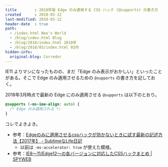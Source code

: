 ```yaml
---
title        : 2018年版 Edge のみ適用する CSS ハック (@supports) の書き方
created      : 2018-03-12
last-modified: 2018-03-12
header-date  : true
path:
  - /index.html Neo's World
  - /blog/index.html Blog
  - /blog/2018/index.html 2018年
  - /blog/2018/03/index.html 03月
hidden-info:
  original-blog: Corredor
---
```


IE11 よりマシになったものの、まだ「Edge のみ表示がおかしい」といったことがある。そこで Edge のみ適用させるための `@supports` の書き方を記しておく。

2018年3月時点で最新の Edge にのみ適用させる `@supports` は以下のとおり。

```css
@supports (-ms-ime-align: auto) {
  /* Edge のみ適用される */
}
```

コレでよきよき。

- 参考：[Edgeのみに適用させるcssハックが効かないときに試す最新の記述方法【2017年】 - SublimeなLife日記](http://sublimelife.hatenablog.com/entry/2017/02/24/140501)
  - 以前は `-ms-accelerator: true` が使えた模様。
- 参考：[IE8〜11/Edge12〜の各バージョンに対応したCSSハックまとめ | SPYWEB](https://spyweb.media/2017/12/04/ie-edge-css-hacks/)
